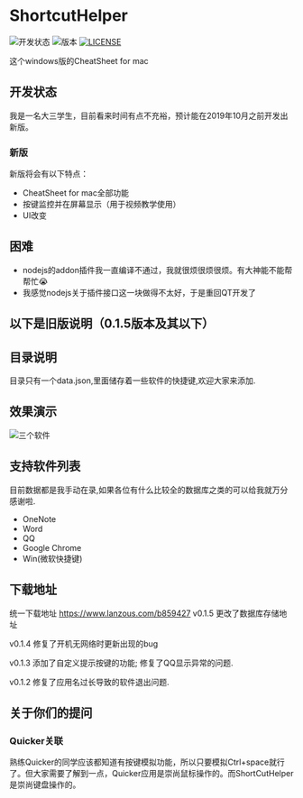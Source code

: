 # ShortcutHelper

![开发状态](https://img.shields.io/badge/build-success-green)
![版本](https://img.shields.io/badge/version-v0.1.5-red)
[![LICENSE](https://img.shields.io/badge/license-Anti%20996-blue.svg?style=flat-square)](https://github.com/996icu/996.ICU/blob/master/LICENSE)

这个windows版的CheatSheet for mac



## 开发状态

我是一名大三学生，目前看来时间有点不充裕，预计能在2019年10月之前开发出新版。

### 新版

新版将会有以下特点：

- CheatSheet for mac全部功能
- 按键监控并在屏幕显示（用于视频教学使用）
- UI改变

## 困难

- nodejs的addon插件我一直编译不通过，我就很烦很烦很烦。有大神能不能帮帮忙😭
- 我感觉nodejs关于插件接口这一块做得不太好，于是重回QT开发了







## 以下是旧版说明（0.1.5版本及其以下）

## 目录说明

目录只有一个data.json,里面储存着一些软件的快捷键,欢迎大家来添加.

## 效果演示

![三个软件](https://s2.ax1x.com/2019/07/27/eMhG9A.gif)

## 支持软件列表

目前数据都是我手动在录,如果各位有什么比较全的数据库之类的可以给我就万分感谢啦.

- OneNote
- Word
- QQ
- Google Chrome 
- Win(微软快捷键)

## 下载地址

统一下载地址 https://www.lanzous.com/b859427
v0.1.5
更改了数据库存储地址

v0.1.4
修复了开机无网络时更新出现的bug

v0.1.3 
添加了自定义提示按键的功能;
修复了QQ显示异常的问题.

v0.1.2 
修复了应用名过长导致的软件退出问题.

## 关于你们的提问

### Quicker关联
熟练Quicker的同学应该都知道有按键模拟功能，所以只要模拟Ctrl+space就行了。但大家需要了解到一点，Quicker应用是崇尚鼠标操作的。而ShortCutHelper是崇尚键盘操作的。
